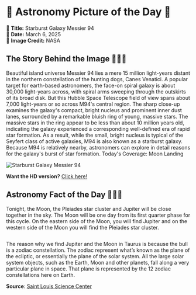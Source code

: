 # 🌌 Astronomy Picture of the Day 🌌
🔭 **Title:** Starburst Galaxy Messier 94  
📅 **Date:** March 6, 2025  
📸 **Image Credit:** NASA  

## The Story Behind the Image 🧑‍🚀🔭
Beautiful island universe Messier 94 lies a mere 15 million light-years distant in the northern constellation of the hunting dogs, Canes Venatici. A popular target for earth-based astronomers, the face-on spiral galaxy is about 30,000 light-years across, with spiral arms sweeping through the outskirts of its broad disk. But this Hubble Space Telescope field of view spans about 7,000 light-years or so across M94's central region. The sharp close-up examines the galaxy's compact, bright nucleus and prominent inner dust lanes, surrounded by a remarkable bluish ring of young, massive stars. The massive stars in the ring appear to be less than about 10 million years old, indicating the galaxy experienced a corresponding well-defined era of rapid star formation. As a result, while the small, bright nucleus is typical of the Seyfert class of active galaxies, M94 is also known as a starburst galaxy. Because M94 is relatively nearby, astronomers can explore in detail reasons for the galaxy's burst of star formation.  Today's Coverage: Moon Landing

![Starburst Galaxy Messier 94](https://apod.nasa.gov/apod/image/2503/M94_hst1542a.jpg)

**Want the HD version?** [Click here!](https://apod.nasa.gov/apod/image/2503/M94_hst1542a_1280.jpg)

## Astronomy Fact of the Day 👩‍🚀🚀
<p>Tonight, the Moon, the Pleiades star cluster and Jupiter will be close together in the sky. The Moon will be one day from its first quarter phase for this cycle. On the eastern side of the Moon, you will find Jupiter and on the western side of the Moon you will find the Pleiades star cluster.</p>
<p><img src="https://www.slsc.org/wp-content/uploads/2025/03/mar-5.jpg" alt=""/></p>
<p>The reason why we find Jupiter and the Moon in Taurus is because the bull is a zodiac constellation. The zodiac represent what’s known as the plane of the ecliptic, or essentially the plane of the solar system. All the large solar system objects, such as the Earth, Moon and other planets, fall along a very particular plane in space. That plane is represented by the 12 zodiac constellations here on Earth.</p>

**Source**: [Saint Louis Science Center](https://www.slsc.org/astronomy-fact-of-the-day-march-5-2025/)
